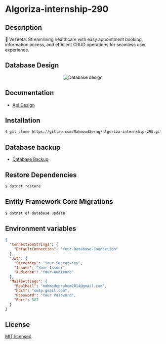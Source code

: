 ﻿# Algoriza-internship-290

## Description

🎉 Vezeeta: Streamlining healthcare with easy appointment booking, information access, and efficient CRUD operations for seamless user experience.

## Database Design

<div style="text-align:center;">
  <img src="https://cdn.discordapp.com/attachments/443452026739752960/1183413783276834849/image.png?ex=65883ef8&is=6575c9f8&hm=112fd8b8964eb6815bf9dac89be286153a24f352c2bead1ffa77b7c49103c7d8&" alt="Database design" />
</div>

## Documentation

- [Api Design](https://algorizainternship.docs.apiary.io/#reference/0/booking/get-all-bookings-for-doctor)

## Installation

```bash
$ git clone https://gitlab.com/MahmoudSerag/algoriza-internship-290.git
```

## Database backup

- [Database Backup](https://drive.google.com/file/d/1CCLtE1VI2wAWm_pxauyUqPXzsw8CRxqK/view?usp=drive_link)

## Restore Dependencies

```bash
$ dotnet restore
```

## Entity Framework Core Migrations

```bash
$ dotnet ef database update
```

## Environment variables

```json
{
  "ConnectionStrings": {
    "DefaultConnection": "Your-Database-Connection"
  },
  "Jwt": {
    "SecretKey": "Your-Secret-Key",
    "Issuer": "Your-Issuer",
    "Audience": "Your-Audience"
  },
  "MailSettings": {
    "RealMail": "mohmedeprahem2014@gmail.com",
    "host": "smtp.gmail.com",
    "Password": "Your Password",
    "Port": 587
  }
}
```

## License

[MIT licensed](LICENSE).
